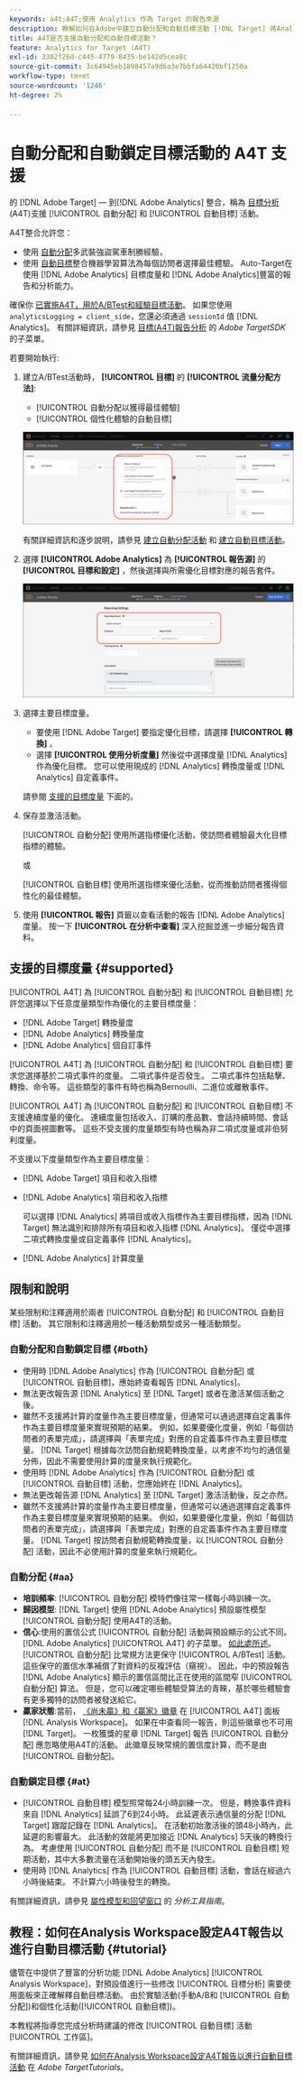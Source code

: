 ```yaml
---
keywords: a4t;A4T;使用 Analytics 作為 Target 的報告來源
description: 瞭解如何在Adobe中建立自動分配和自動目標活動 [!DNL Target] 將Analytics用作報告源(A4T)。
title: A4T是否支援自動分配和自動目標活動？
feature: Analytics for Target (A4T)
exl-id: 3302f26d-c445-4779-8435-be142d5cea8c
source-git-commit: 3c64945eb1898457a9d6a3e7bbfa64420bf1250a
workflow-type: tm+mt
source-wordcount: '1246'
ht-degree: 2%

---
```


# 自動分配和自動鎖定目標活動的 A4T 支援

的 [!DNL Adobe Target] — 到[!DNL Adobe Analytics] 整合，稱為 [目標分析](/help/main/c-integrating-target-with-mac/a4t/a4t.md) (A4T)支援 [!UICONTROL 自動分配] 和 [!UICONTROL 自動目標] 活動。

A4T整合允許您：

* 使用 [自動分配](/help/main/c-activities/automated-traffic-allocation/automated-traffic-allocation.md)多武裝強盜駕車制勝經驗，
* 使用 [自動目標](/help/main/c-activities/auto-target/auto-target-to-optimize.md)整合機器學習算法為每個訪問者選擇最佳體驗。 Auto-Target在使用 [!DNL Adobe Analytics] 目標度量和 [!DNL Adobe Analytics]豐富的報告和分析能力。

確保你 [已實施A4T，用於A/BTest和經驗目標活動](/help/main/c-integrating-target-with-mac/a4t/a4timplementation.md)。 如果您使用 `analyticsLogging = client_side`，您還必須通過 `sessionId` 值 [!DNL Analytics]。 有關詳細資訊，請參見 [目標(A4T)報告分析](https://developer.adobe.com/target/implement/server-side/sdk-guides/integration-with-experience-cloud/a4t-reporting/) 的 *Adobe TargetSDK* 的子菜單。

若要開始執行:

1. 建立A/BTest活動時， **[!UICONTROL 目標]** 的 **[!UICONTROL 流量分配方法]**:

   * [!UICONTROL 自動分配以獲得最佳體驗]
   * [!UICONTROL 個性化體驗的自動目標]

   ![流量分配方法選項：手動、自動分配和自動目標](/help/main/c-integrating-target-with-mac/a4t/assets/traffic-allocation-methods.png)

   有關詳細資訊和逐步說明，請參見 [建立自動分配活動](/help/main/c-activities/automated-traffic-allocation/create-auto-allocate-activity.md) 和 [建立自動目標活動](/help/main/c-activities/auto-target/create-auto-target.md)。

1. 選擇 **[!UICONTROL Adobe Analytics]** 為 **[!UICONTROL 報告源]** 的 **[!UICONTROL 目標和設定]** ，然後選擇與所需優化目標對應的報告套件。

   ![「目標和設定」頁上的「報告源」部分](/help/main/c-integrating-target-with-mac/a4t/assets/a4t-select.png)

1. 選擇主要目標度量。

   * 要使用 [!DNL Adobe Target] 要指定優化目標，請選擇 **[!UICONTROL 轉換]** 。
   * 選擇 **[!UICONTROL 使用分析度量]** 然後從中選擇度量 [!DNL Analytics] 作為優化目標。 您可以使用現成的 [!DNL Analytics] 轉換度量或 [!DNL Analytics] 自定義事件。

   請參閱 [支援的目標度量](#supported) 下面的。

1. 保存並激活活動。

   [!UICONTROL 自動分配] 使用所選指標優化活動，使訪問者體驗最大化目標指標的體驗。

   或

   [!UICONTROL 自動目標] 使用所選指標來優化活動，從而推動訪問者獲得個性化的最佳體驗。

1. 使用 **[!UICONTROL 報告]** 頁籤以查看活動的報告 [!DNL Adobe Analytics] 度量。 按一下 **[!UICONTROL 在分析中查看]** 深入挖掘並進一步細分報告資料。

## 支援的目標度量 {#supported}

[!UICONTROL A4T] 為 [!UICONTROL 自動分配] 和 [!UICONTROL 自動目標] 允許您選擇以下任意度量類型作為優化的主要目標度量：

* [!DNL Adobe Target] 轉換量度
* [!DNL Adobe Analytics] 轉換量度
* [!DNL Adobe Analytics] 個自訂事件

[!UICONTROL A4T] 為 [!UICONTROL 自動分配] 和 [!UICONTROL 自動目標] 要求您選擇基於二項式事件的度量。 二項式事件是否發生。 二項式事件包括點擊、轉換、命令等。 這些類型的事件有時也稱為Bernoulli、二進位或離散事件。

[!UICONTROL A4T] 為 [!UICONTROL 自動分配] 和 [!UICONTROL 自動目標] 不支援連續度量的優化。 連續度量包括收入、訂購的產品數、會話持續時間、會話中的頁面視圖數等。 這些不受支援的度量類型有時也稱為非二項式度量或非伯努利度量。

不支援以下度量類型作為主要目標度量：

* [!DNL Adobe Target] 項目和收入指標
* [!DNL Adobe Analytics] 項目和收入指標

   可以選擇 [!DNL Analytics] 將項目或收入指標作為主要目標指標，因為 [!DNL Target] 無法識別和排除所有項目和收入指標 [!DNL Analytics]。 僅從中選擇二項式轉換度量或自定義事件 [!DNL Analytics]。

* [!DNL Adobe Analytics] 計算度量

## 限制和說明

某些限制和注釋適用於兩者 [!UICONTROL 自動分配] 和 [!UICONTROL 自動目標] 活動。 其它限制和注釋適用於一種活動類型或另一種活動類型。

### 自動分配和自動鎖定目標 {#both}

* 使用時 [!DNL Adobe Analytics] 作為 [!UICONTROL 自動分配] 或 [!UICONTROL 自動目標]，應始終查看報告 [!DNL Analytics]。
* 無法更改報告源 [!DNL Analytics] 至 [!DNL Target] 或者在激活某個活動之後。
* 雖然不支援將計算的度量作為主要目標度量，但通常可以通過選擇自定義事件作為主要目標度量來實現預期的結果。 例如，如果要優化度量，例如「每個訪問者的表單完成」，請選擇與「表單完成」對應的自定義事件作為主要目標度量。 [!DNL Target] 根據每次訪問自動規範轉換度量，以考慮不均勻的通信量分佈，因此不需要使用計算的度量來執行規範化。
* 使用時 [!DNL Adobe Analytics] 作為 [!UICONTROL 自動分配] 或 [!UICONTROL 自動目標] 活動，您應始終在 [!DNL Analytics]。
* 無法更改報告源 [!DNL Analytics] 至 [!DNL Target] 激活活動後，反之亦然。
* 雖然不支援將計算的度量作為主要目標度量，但通常可以通過選擇自定義事件作為主要目標度量來實現預期的結果。 例如，如果要優化度量，例如「每個訪問者的表單完成」，請選擇與「表單完成」對應的自定義事件作為主要目標度量。 [!DNL Target] 按訪問者自動規範轉換度量，以 [!UICONTROL 自動分配] 活動，因此不必使用計算的度量來執行規範化。

### 自動分配 {#aa}

* **培訓頻率**: [!UICONTROL 自動分配] 模特們像往常一樣每小時訓練一次。
* **歸因模型**: [!DNL Target] 使用 [!DNL Adobe Analytics] 預設屬性模型[!UICONTROL  自動分配] 使用A4T的活動。
* **信心**:使用的置信公式 [!UICONTROL 自動分配] 活動與預設顯示的公式不同。 [!DNL Adobe Analytics] [!UICONTROL A4T] 的子菜單。 [如此處所述](/help/main/c-activities/automated-traffic-allocation/automated-traffic-allocation.md)。 [!UICONTROL 自動分配] 比常規方法更保守 [!UICONTROL A/BTest] 活動。 這些保守的置信水準補償了對資料的反複評估（窺視）。 因此，中的預設報告 [!DNL Adobe Analytics] 顯示的置信區間比正在使用的區間窄 [!UICONTROL 自動分配] 算法。 但是，您可以確定哪些體驗受算法的青睞，基於哪些體驗會有更多獨特的訪問者被發送給它。
* **贏家狀態**:當前， [《尚未贏》和《贏家》徽章](/help/main/c-activities/automated-traffic-allocation/determine-winner.md) 在 [!UICONTROL A4T] 面板 [!DNL Analysis Workspace]。 如果在中查看同一報告，則這些徽章也不可用 [!DNL Target]。 一枚獲獎的星章 [!DNL Target] 報告 [!UICONTROL 自動分配] 應忽略使用A4T的活動。 此徽章反映常規的置信度計算，而不是由 [!UICONTROL 自動分配]。

### 自動鎖定目標 {#at}

* [!UICONTROL 自動目標] 模型照常每24小時訓練一次。 但是，轉換事件資料來自 [!DNL Analytics] 延誤了6到24小時。 此延遲表示通信量的分配 [!DNL Target] 跟蹤記錄在 [!DNL Analytics]。 在活動初始激活後的頭48小時內，此延遲的影響最大。 此活動的效能將更加接近 [!DNL Analytics] 5天後的轉換行為。 考慮使用 [!UICONTROL 自動分配] 而不是 [!UICONTROL 自動目標] 短期活動，其中大多數流量在活動開始後的頭五天內發生。
* 使用時 [!DNL Analytics] 作為 [!UICONTROL 自動目標] 活動，會話在經過六小時後結束。 不計算六小時後發生的轉換。

有關詳細資訊，請參見 [屬性模型和回望窗口](https://experienceleague.adobe.com/docs/analytics/analyze/analysis-workspace/attribution/models.html) 的 *分析工具指南*。

## 教程：如何在Analysis Workspace設定A4T報告以進行自動目標活動 {#tutorial}

儘管在中提供了豐富的分析功能 [!DNL Adobe Analytics] [!UICONTROL Analysis Workspace]，對預設值進行一些修改 [!UICONTROL 目標分析] 需要使用面板來正確解釋自動目標活動。 由於實驗活動(手動A/B和 [!UICONTROL 自動分配])和個性化活動([!UICONTROL 自動目標])。

本教程將指導您完成分析時建議的修改 [!UICONTROL 自動目標] 活動 [!UICONTROL 工作區]。

有關詳細資訊，請參見 [如何在Analysis Workspace設定A4T報告以進行自動目標活動](https://experienceleague.adobe.com/docs/target-learn/tutorials/integrations/set-up-a4t-reports-in-analysis-workspace-for-auto-target-activities.html) 在 *Adobe TargetTutorials*。
